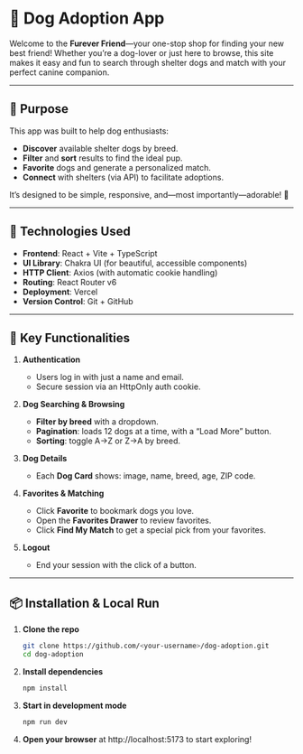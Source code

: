 # 🐶 Dog Adoption App

Welcome to the **Furever Friend**—your one-stop shop for finding your new best friend! Whether you’re a dog-lover or just here to browse, this site makes it easy and fun to search through shelter dogs and match with your perfect canine companion.

---

## 🎯 Purpose

This app was built to help dog enthusiasts:

- **Discover** available shelter dogs by breed.  
- **Filter** and **sort** results to find the ideal pup.  
- **Favorite** dogs and generate a personalized match.  
- **Connect** with shelters (via API) to facilitate adoptions.

It’s designed to be simple, responsive, and—most importantly—adorable! 🐾

---

## 🚀 Technologies Used

- **Frontend**: React + Vite + TypeScript  
- **UI Library**: Chakra UI (for beautiful, accessible components)  
- **HTTP Client**: Axios (with automatic cookie handling)  
- **Routing**: React Router v6  
- **Deployment**: Vercel
- **Version Control**: Git + GitHub  

---

## 🔧 Key Functionalities

1. **Authentication**  
   - Users log in with just a name and email.  
   - Secure session via an HttpOnly auth cookie.

2. **Dog Searching & Browsing**  
   - **Filter by breed** with a dropdown.  
   - **Pagination**: loads 12 dogs at a time, with a “Load More” button.  
   - **Sorting**: toggle A→Z or Z→A by breed.

3. **Dog Details**  
   - Each **Dog Card** shows: image, name, breed, age, ZIP code.

4. **Favorites & Matching**  
   - Click **Favorite** to bookmark dogs you love.  
   - Open the **Favorites Drawer** to review favorites.  
   - Click **Find My Match** to get a special pick from your favorites.

5. **Logout**  
   - End your session with the click of a button.

---

## 📦 Installation & Local Run

1. **Clone the repo**  
   ```bash
   git clone https://github.com/<your-username>/dog-adoption.git
   cd dog-adoption

2. **Install dependencies**  
   ```bash
   npm install

3. **Start in development mode**  
   ```bash
   npm run dev

4. **Open your browser**  at http://localhost:5173 to start exploring!
